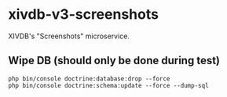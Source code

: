 # xivdb-v3-screenshots

XIVDB's "Screenshots" microservice.

## Wipe DB (should only be done during test)

```
php bin/console doctrine:database:drop --force
php bin/console doctrine:schema:update --force --dump-sql
```

